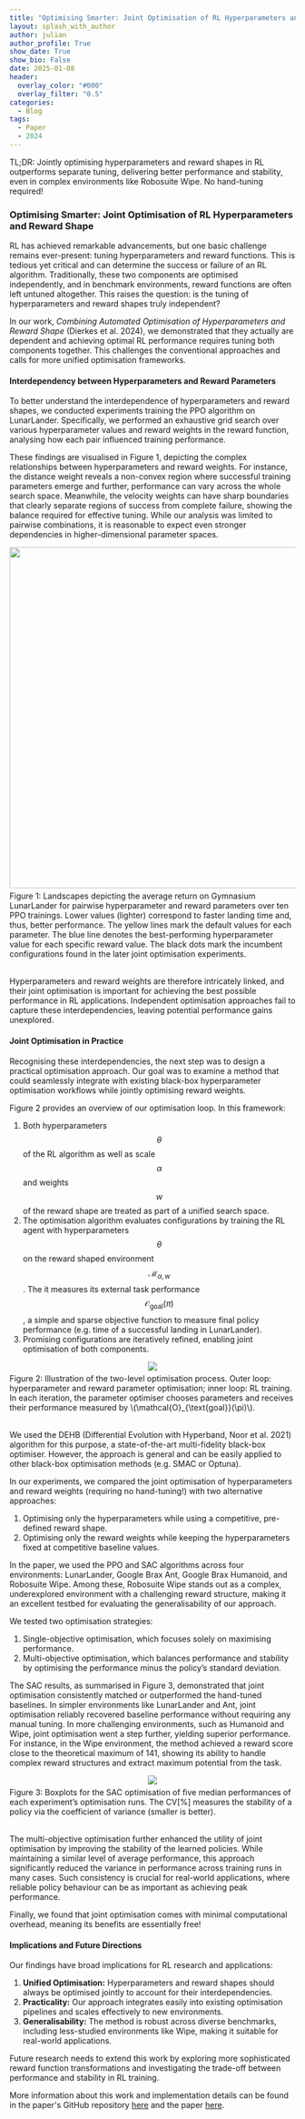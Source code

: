 ```yaml
---
title: "Optimising Smarter: Joint Optimisation of RL Hyperparameters and Reward Shape"
layout: splash_with_author
author: julian
author_profile: True
show_date: True
show_bio: False
date: 2025-01-08
header:
  overlay_color: "#000"
  overlay_filter: "0.5"
categories:
  - Blog
tags:
  - Paper
  - 2024
---
```


<script type="text/javascript" async
  src="https://cdn.jsdelivr.net/npm/mathjax@3/es5/tex-mml-chtml.js">
</script>

TL;DR: Jointly optimising hyperparameters and reward shapes in RL outperforms separate tuning, delivering better performance and stability, even in complex environments like Robosuite Wipe. No hand-tuning required!

### Optimising Smarter: Joint Optimisation of RL Hyperparameters and Reward Shape

RL has achieved remarkable advancements, but one basic challenge remains ever-present: tuning hyperparameters and reward functions.
This is tedious yet critical and can determine the success or failure of an RL algorithm.
Traditionally, these two components are optimised independently, and in benchmark environments, reward functions are often left untuned altogether.
This raises the question: is the tuning of hyperparameters and reward shapes truly independent?

In our work, *Combining Automated Optimisation of Hyperparameters and Reward Shape* (Dierkes et al. 2024), we demonstrated that they actually are dependent and achieving optimal RL performance requires tuning both components together.
This challenges the conventional approaches and calls for more unified optimisation frameworks.

#### Interdependency between Hyperparameters and Reward Parameters

To better understand the interdependence of hyperparameters and reward shapes, we conducted experiments training the PPO algorithm on LunarLander.
Specifically, we performed an exhaustive grid search over various hyperparameter values and reward weights in the reward function, analysing how each pair influenced training performance.

These findings are visualised in Figure 1, depicting the complex relationships between hyperparameters and reward weights.
For instance, the distance weight reveals a non-convex region where successful training parameters emerge and further, performance can vary across the whole search space.
Meanwhile, the velocity weights can have sharp boundaries that clearly separate regions of success from complete failure, showing the balance required for effective tuning. 
While our analysis was limited to pairwise combinations, it is reasonable to expect even stronger dependencies in higher-dimensional parameter spaces.

<div style="text-align: center;">
  <img src="/assets/images/combined_optimisation_2024/heatmap_matrix_rewmin.png" width="600" height="600" />
</div>
<div style="text-align: left; margin-top: 5px;">
  Figure 1: Landscapes depicting the average return on Gymnasium LunarLander for pairwise hyperparameter and reward parameters over ten PPO trainings.
  Lower values (lighter) correspond to faster landing time and, thus, better performance. The yellow lines mark the default values for each parameter.
  The blue line denotes the best-performing hyperparameter value for each specific reward value. The black dots mark the incumbent configurations found in the later joint optimisation experiments.
</div>
<br>

Hyperparameters and reward weights are therefore intricately linked, and their joint optimisation is important for achieving the best possible performance in RL applications.
Independent optimisation approaches fail to capture these interdependencies, leaving potential performance gains unexplored.

#### Joint Optimisation in Practice

Recognising these interdependencies, the next step was to design a practical optimisation approach.
Our goal was to examine a method that could seamlessly integrate with existing black-box hyperparameter optimisation workflows while jointly optimising reward weights.

Figure 2 provides an overview of our optimisation loop. In this framework:
1. Both hyperparameters $$\theta$$ of the RL algorithm as well as scale $$\alpha$$ and weights $$w$$ of the reward shape are treated as part of a unified search space.
2. The optimisation algorithm evaluates configurations by training the RL agent with hyperparameters $$\theta$$ on the reward shaped environment $$\mathcal{M}_{\alpha, w}$$.
The it measures its external task performance $$\mathcal{O}_{\text{goal}}(\pi)$$, a simple and sparse objective function to measure final policy performance (e.g. time of a successful landing in LunarLander).
3. Promising configurations are iteratively refined, enabling joint optimisation of both components.

<div style="text-align: center;">
  <img src="/assets/images/combined_optimisation_2024/optimisation_loop.png" style="max-width: 400px; height: auto;" />
</div>
<div style="text-align: left; margin-top: 5px;">
  Figure 2: Illustration of the two-level optimisation process.
  Outer loop: hyperparameter and reward parameter optimisation; inner loop: RL training.
  In each iteration, the parameter optimiser chooses parameters and receives their performance measured by \(\mathcal{O}_{\text{goal}}(\pi)\).
</div>
<br>

We used the DEHB (Differential Evolution with Hyperband, Noor et al. 2021) algorithm for this purpose, a state-of-the-art multi-fidelity black-box optimiser.
However, the approach is general and can be easily applied to other black-box optimisation methods (e.g. SMAC or Optuna).

In our experiments, we compared the joint optimisation of hyperparameters and reward weights (requiring no hand-tuning!) with two alternative approaches:

1. Optimising only the hyperparameters while using a competitive, pre-defined reward shape.
2. Optimising only the reward weights while keeping the hyperparameters fixed at competitive baseline values.

In the paper, we used the PPO and SAC algorithms across four environments: LunarLander, Google Brax Ant, Google Brax Humanoid, and Robosuite Wipe.
Among these, Robosuite Wipe stands out as a complex, underexplored environment with a challenging reward structure, making it an excellent testbed for evaluating the generalisability of our approach.

We tested two optimisation strategies:

1. Single-objective optimisation, which focuses solely on maximising performance.
2. Multi-objective optimisation, which balances performance and stability by optimising the performance minus the policy’s standard deviation.

The SAC results, as summarised in Figure 3, demonstrated that joint optimisation consistently matched or outperformed the hand-tuned baselines.
In simpler environments like LunarLander and Ant, joint optimisation reliably recovered baseline performance without requiring any manual tuning.
In more challenging environments, such as Humanoid and Wipe, joint optimisation went a step further, yielding superior performance.
For instance, in the Wipe environment, the method achieved a reward score close to the theoretical maximum of 141, showing its ability to handle complex reward structures and extract maximum potential from the task.

<div style="text-align: center;">
  <img src="/assets/images/combined_optimisation_2024/performance.png" style="max-width: 100%; height: auto;" />
</div>
<div style="text-align: left; margin-top: 5px;">
    Figure 3: Boxplots for the SAC optimisation of five median performances of each experiment’s optimisation runs. 
    The CV[%] measures the stability of a policy via the coefficient of variance (smaller is
    better).
</div>
<br>

The multi-objective optimisation further enhanced the utility of joint optimisation by improving the stability of the learned policies.
While maintaining a similar level of average performance, this approach significantly reduced the variance in performance across training runs in many cases.
Such consistency is crucial for real-world applications, where reliable policy behaviour can be as important as achieving peak performance.

Finally, we found that joint optimisation comes with minimal computational overhead, meaning its benefits are essentially free!

#### Implications and Future Directions

Our findings have broad implications for RL research and applications:

1. **Unified Optimisation:** Hyperparameters and reward shapes should always be optimised jointly to account for their interdependencies.
2. **Practicality:** Our approach integrates easily into existing optimisation pipelines and scales effectively to new environments.
3. **Generalisability:** The method is robust across diverse benchmarks, including less-studied environments like Wipe, making it suitable for real-world applications.

Future research needs to extend this work by exploring more sophisticated reward function transformations and investigating the trade-off between performance and stability in RL training.

More information about this work and implementation details can be found in the paper's GitHub repository [here](https://github.com/ADA-research/combined_hpo_and_reward_shaping) and the paper [here](https://arxiv.org/abs/2406.18293).
